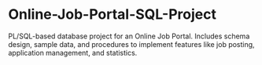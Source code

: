 # Online-Job-Portal-SQL-Project
PL/SQL-based database project for an Online Job Portal. Includes schema design, sample data, and procedures to implement features like job posting, application management, and statistics.
